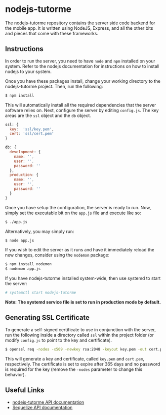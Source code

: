 # nodejs-tutorme

The nodejs-tutorme repository contains the server side code backend for the mobile app. It is written using NodeJS, Express, and all the other bits and pieces that come with these frameworks.

## Instructions

In order to run the server, you need to have `node` and `npm` installed on your system. Refer to the nodejs documentation for instructions on how to install nodejs to your system.

Once you have these packages install, change your working directory to the nodejs-tutorme project. Then, run the following:

```sh
$ npm install
```

This will automatically install all the required dependencies that the server software relies on. Next, configure the server by editing `config.js`. The key areas are the `ssl` object and the `db` object.

```javascript
ssl: {
  key:  'ssl/key.pem',
  cert: 'ssl/cert.pem'
}

db: { 
  development: {
    name: '',
    user: '',
    password: ''
  },
  production: {
    name: '',
    user: '',
    password: ''
  }
}
```

Once you have setup the configuration, the server is ready to run. Now, simply set the executable bit on the `app.js` file and execute like so:

```sh
$ ./app.js
```

Alternatively, you may simply run:

```sh
$ node app.js
```

If you wish to edit the server as it runs and have it immediately reload the new changes, consider using the `nodemon` package:

```sh
$ npm install nodemon
$ nodemon app.js
```

If you have nodejs-tutorme installed system-wide, then use systemd to start the server:

```sh
# systemctl start nodejs-tutorme
```
**Note: The systemd service file is set to run in production mode by default.**

## Generating SSL Certificate

To generate a self-signed certificate to use in conjunction with the server, run the following inside a directory called `ssl` within the project folder (or modify `config.js` to point to the key and certificate).

```sh
$ openssl req -nodes -x509 -newkey rsa:2048 -keyout key.pem -out cert.pem -days 365
```

This will generate a key and certificate, called `key.pem` and `cert.pem`, respectively. The certificate is set to expire after 365 days and no password is required for the key (remove the `-nodes` parameter to change this behavior).

## Useful Links

* [nodejs-tutorme API documentation](https://github.com/kocsenc/zakdost-node/wiki/API)
* [Sequelize API documentation](http://sequelizejs.com/docs/latest/installation)
